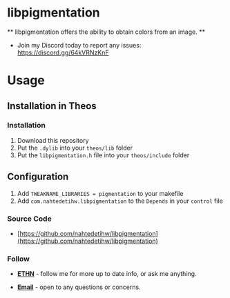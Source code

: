# libpigmentation

** libpigmentation offers the ability to obtain colors from an image. **

* Join my Discord today to report any issues: https://discord.gg/64kVRNzKnF

# Usage

## Installation in Theos

### Installation

1. Download this repository
2. Put the `.dylib` into your `theos/lib` folder
3. Put the `libpigmentation.h` file into your `theos/include` folder

## Configuration
1. Add `TWEAKNAME_LIBRARIES = pigmentation` to your makefile
2. Add `com.nahtedetihw.libpigmentation` to the `Depends` in your `control` file

### Source Code
* [https://github.com/nahtedetihw/libpigmentation](https://github.com/nahtedetihw/libpigmentation)

### Follow

* [**ETHN**](https://twitter.com/ethanwhited) - follow me for more up to date info, or ask me anything.

* [**Email**](mailto:ethanwhited2208@gmail.com) - open to any questions or concerns.
